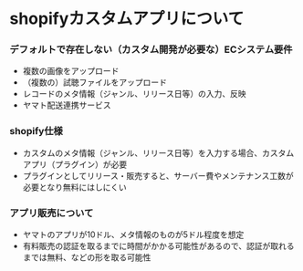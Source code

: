 # shopifyカスタムアプリについて

### デフォルトで存在しない（カスタム開発が必要な）ECシステム要件

- 複数の画像をアップロード
- （複数の）試聴ファイルをアップロード
- レコードのメタ情報（ジャンル、リリース日等）の入力、反映
- ヤマト配送連携サービス



### shopify仕様

- カスタムのメタ情報（ジャンル、リリース日等）を入力する場合、カスタムアプリ（プラグイン）が必要
- プラグインとしてリリース・販売すると、サーバー費やメンテナンス工数が必要となり無料にはしにくい



### アプリ販売について

- ヤマトのアプリが10ドル、メタ情報のものが5ドル程度を想定
- 有料販売の認証を取るまでに時間がかかる可能性があるので、認証が取れるまでは無料、などの形を取る可能性



